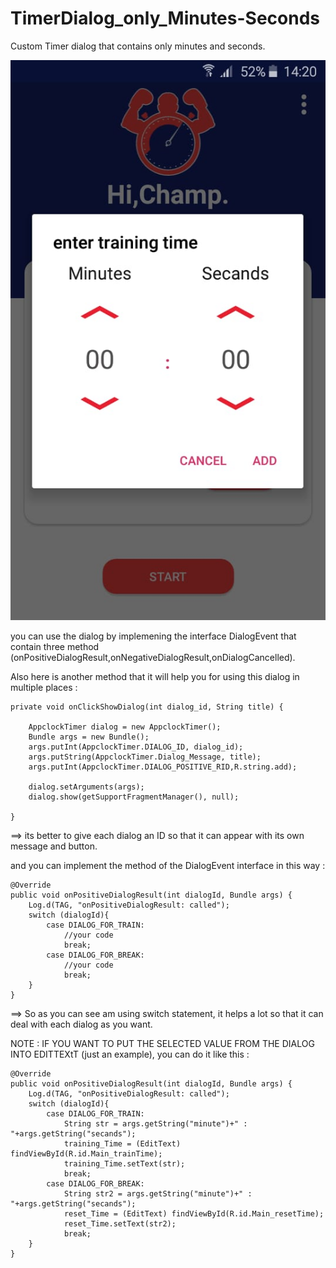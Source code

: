 # TimerDialog_only_Minutes-Seconds
Custom Timer dialog that contains only minutes and seconds.

![here is an example of the timerpickerDialog](timerPickerDialog.jpeg)

you can use the dialog by implemening the interface DialogEvent that contain three method (onPositiveDialogResult,onNegativeDialogResult,onDialogCancelled).

Also here is another method that it will help you for using this dialog in multiple places :

    private void onClickShowDialog(int dialog_id, String title) {

        AppclockTimer dialog = new AppclockTimer();
        Bundle args = new Bundle();
        args.putInt(AppclockTimer.DIALOG_ID, dialog_id);
        args.putString(AppclockTimer.Dialog_Message, title);
        args.putInt(AppclockTimer.DIALOG_POSITIVE_RID,R.string.add);

        dialog.setArguments(args);
        dialog.show(getSupportFragmentManager(), null);

    }
    
==> its better to give each dialog an ID so that it can appear with its own message and button.

and you can implement the method of the DialogEvent interface in this way :

    @Override
    public void onPositiveDialogResult(int dialogId, Bundle args) {
        Log.d(TAG, "onPositiveDialogResult: called");
        switch (dialogId){
            case DIALOG_FOR_TRAIN:
                //your code
                break;
            case DIALOG_FOR_BREAK:
                //your code
                break;
        }
    }
    
==> So as you can see am using switch statement, it helps a lot so that it can deal with each dialog as you want.

NOTE : IF YOU WANT TO PUT THE SELECTED VALUE FROM THE DIALOG INTO EDITTEXtT (just an example), you can do it like this :

    @Override
    public void onPositiveDialogResult(int dialogId, Bundle args) {
        Log.d(TAG, "onPositiveDialogResult: called");
        switch (dialogId){
            case DIALOG_FOR_TRAIN:
                String str = args.getString("minute")+" : "+args.getString("secands");
                training_Time = (EditText) findViewById(R.id.Main_trainTime);
                training_Time.setText(str);
                break;
            case DIALOG_FOR_BREAK:
                String str2 = args.getString("minute")+" : "+args.getString("secands");
                reset_Time = (EditText) findViewById(R.id.Main_resetTime);
                reset_Time.setText(str2);
                break;
        }
    }
    
    
    
